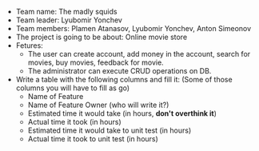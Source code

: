 - Team name: The madly squids
- Team leader: Lyubomir Yonchev
- Team members: Plamen Atanasov, Lyubomir Yonchev, Anton Simeonov
- The project is going to be about: Online movie store
- Fetures:
    - The user can create account, add money in the account, search for movies, buy movies, feedback for movie.
    - The administrator can execute CRUD operations on DB.
- Write a table with the following columns and fill it: (Some of those columns you will have to fill as go)
   - Name of Feature
   - Name of Feature Owner (who will write it?)
   - Estimated time it would take (in hours, **don't overthink it**)
   - Actual time it took (in hours)
   - Estimated time it would take to unit test (in hours)
   - Actual time it took to unit test (in hours)
